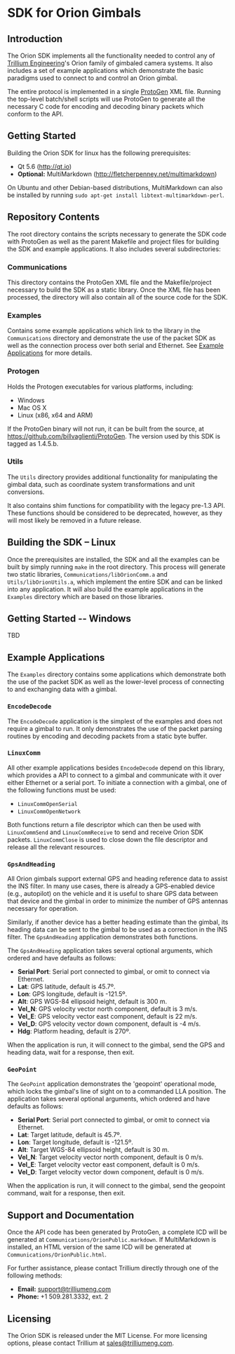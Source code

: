 # SDK for Orion Gimbals

## Introduction

The Orion SDK implements all the functionality needed to control any of [Trillium Engineering](http://www.trilliumeng.com)'s Orion family of gimbaled camera systems. It also includes a set of example applications which demonstrate the basic paradigms used to connect to and control an Orion gimbal.

The entire protocol is implemented in a single [ProtoGen](https://github.com/billvaglienti/ProtoGen) XML file. Running the top-level batch/shell scripts will use ProtoGen to generate all the necessary C code for encoding and decoding binary packets which conform to the API.

## Getting Started

Building the Orion SDK for linux has the following prerequisites:

* Qt 5.6 (<http://qt.io>)
* __Optional:__ MultiMarkdown (<http://fletcherpenney.net/multimarkdown>)

On Ubuntu and other Debian-based distributions, MultiMarkdown can also be installed by running `sudo apt-get install libtext-multimarkdown-perl`.

## Repository Contents

The root directory contains the scripts necessary to generate the SDK code with ProtoGen as well as the parent Makefile and project files for building the SDK and example applications. It also includes several subdirectories:

### Communications

This directory contains the ProtoGen XML file and the Makefile/project necessary to build the SDK as a static library. Once the XML file has been processed, the directory will also contain all of the source code for the SDK.

### Examples

Contains some example applications which link to the library in the `Communications` directory and demonstrate the use of the packet SDK as well as the connection process over both serial and Ethernet. See [Example Applications](#example-applications) for more details.

### Protogen

Holds the Protogen executables for various platforms, including:

* Windows
* Mac OS X
* Linux (x86, x64 and ARM)

If the ProtoGen binary will not run, it can be built from the source, at <https://github.com/billvaglienti/ProtoGen>. The version used by this SDK is tagged as 1.4.5.b.

### Utils

The `Utils` directory provides additional functionality for manipulating the gimbal data, such as coordinate system transformations and unit conversions.

It also contains shim functions for compatibility with the legacy pre-1.3 API. These functions should be considered to be deprecated, however, as they will most likely be removed in a future release.

## Building the SDK – Linux

Once the prerequisites are installed, the SDK and all the examples can be built by simply running `make` in the root directory. This process will generate two static libraries, `Communications/libOrionComm.a` and `Utils/libOrionUtils.a`, which implement the entire SDK and can be linked into any application. It will also build the example applications in the `Examples` directory which are based on those libraries.

## Getting Started -- Windows

TBD

## Example Applications

The `Examples` directory contains some applications which demonstrate both the use of the packet SDK as well as the lower-level process of connecting to and exchanging data with a gimbal.

### `EncodeDecode`

The `EncodeDecode` application is the simplest of the examples and does not require a gimbal to run. It only demonstrates the use of the packet parsing routines by encoding and decoding packets from a static byte buffer.

### `LinuxComm`

All other example applications besides `EncodeDecode` depend on this library, which provides a API to connect to a gimbal and communicate with it over either Ethernet or a serial port. To initiate a connection with a gimbal, one of the following functions must be used:

* `LinuxCommOpenSerial`
* `LinuxCommOpenNetwork`

Both functions return a file descriptor which can then be used with `LinuxCommSend` and `LinuxCommReceive` to send and receive Orion SDK packets. `LinuxCommClose` is used to close down the file descriptor and release all the relevant resources.

### `GpsAndHeading`

All Orion gimbals support external GPS and heading reference data to assist the INS filter. In many use cases, there is already a GPS-enabled device (e.g., autopilot) on the vehicle and it is useful to share GPS data between that device and the gimbal in order to minimize the number of GPS antennas necessary for operation.

Similarly, if another device has a better heading estimate than the gimbal, its heading data can be sent to the gimbal to be used as a correction in the INS filter. The `GpsAndHeading` application demonstrates both functions.

The `GpsAndHeading` application takes several optional arguments, which ordered and have defaults as follows:

* __Serial Port__: Serial port connected to gimbal, or omit to connect via Ethernet.
* __Lat__: GPS latitude, default is 45.7º.
* __Lon__: GPS longitude, default is -121.5º.
* __Alt__: GPS WGS-84 ellipsoid height, default is 300 m.
* __Vel_N__: GPS velocity vector north component, default is 3 m/s.
* __Vel_E__: GPS velocity vector east component, default is 22 m/s.
* __Vel_D__: GPS velocity vector down component, default is -4 m/s.
* __Hdg__: Platform heading, default is 270º.

When the application is run, it will connect to the gimbal, send the GPS and heading data, wait for a response, then exit.

### `GeoPoint`

The `GeoPoint` application demonstrates the 'geopoint' operational mode, which locks the gimbal's line of sight on to a commanded LLA position. The application takes several optional arguments, which ordered and have defaults as follows:

* __Serial Port__: Serial port connected to gimbal, or omit to connect via Ethernet.
* __Lat__: Target latitude, default is 45.7º.
* __Lon__: Target longitude, default is -121.5º.
* __Alt__: Target WGS-84 ellipsoid height, default is 30 m.
* __Vel_N__: Target velocity vector north component, default is 0 m/s.
* __Vel_E__: Target velocity vector east component, default is 0 m/s.
* __Vel_D__: Target velocity vector down component, default is 0 m/s.

When the application is run, it will connect to the gimbal, send the geopoint command, wait for a response, then exit.

## Support and Documentation

Once the API code has been generated by ProtoGen, a complete ICD will be generated at `Communications/OrionPublic.markdown`. If MultiMarkdown is installed, an HTML version of the same ICD will be generated at `Communications/OrionPublic.html`.

For further assistance, please contact Trillium directly through one of the following methods:

* __Email:__ support@trilliumeng.com
* __Phone:__ +1 509.281.3332, ext. 2

## Licensing

The Orion SDK is released under the MIT License. For more licensing options, please contact Trillium at <sales@trilliumeng.com>.